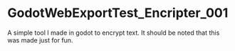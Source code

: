 # GodotWebExportTest_Encripter_001
A simple tool I made in godot to encrypt text. It should be noted that this was made just for fun.
